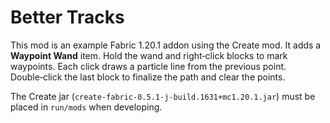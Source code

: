 # Better Tracks

This mod is an example Fabric 1.20.1 addon using the Create mod. It adds a **Waypoint Wand** item. Hold the wand and right‑click blocks to mark waypoints. Each click draws a particle line from the previous point. Double‑click the last block to finalize the path and clear the points.


The Create jar (`create-fabric-0.5.1-j-build.1631+mc1.20.1.jar`) must be placed in `run/mods` when developing.
